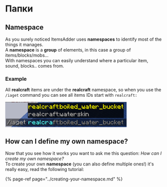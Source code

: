 # Папки

## Namespace

As you surely noticed ItemsAdder uses **namespaces** to identify most of the things it manages.  
A **namespace** is a **group** of elements, in this case a group of items/blocks/mobs...  
With namespaces you can easily understand where a particular item, sound, blocks.. comes from.

### Example

All **realcraft** items are under the **realcraft** namespace, so when you use the `/iaget` command you can see all items IDs start with `realcraft:`

![](../../../../.gitbook/assets/image%20%2810%29.png)

## How can I define my own namespace?

Now that you see how it works you want to ask me this question: _How can I create my own namespace?_  
To create your own **namespace** \(you can also define multiple ones!\) it's really easy, read the following tutorial:

{% page-ref page="../creating-your-namespace.md" %}

